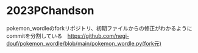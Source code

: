 # 2023PChandson
pokemon_wordleのforkリポジトリ、初期ファイルからの修正がわかるようにcommitを分割している　https://github.com/negi-douf/pokemon_wordle/blob/main/pokemon_wordle.py(fork元)
